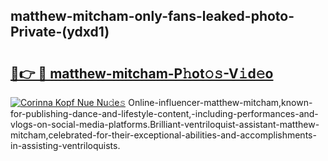 ## matthew-mitcham-only-fans​-leaked-photo​-Private-(ydxd1)


# <h2><a href="https://mediaupload.pro?title=matthew-mitcham&ref=git">🔗👉 🔴 matthew-mitcham-P𝚑ot𝚘𝚜-V𝚒d𝚎o</a></h2>

[![Corinna Kopf Nue Nu𝚍e𝚜](https://i.imgur.com/0qMVB7G.gif)](https://mediaupload.pro?title=matthew-mitcham&ref=git)
Online-influencer-matthew-mitcham,known-for-publishing-dance-and-lifestyle-content,-including-performances-and-vlogs-on-social-media-platforms.Brilliant-ventriloquist-assistant-matthew-mitcham,celebrated-for-their-exceptional-abilities-and-accomplishments-in-assisting-ventriloquists.  